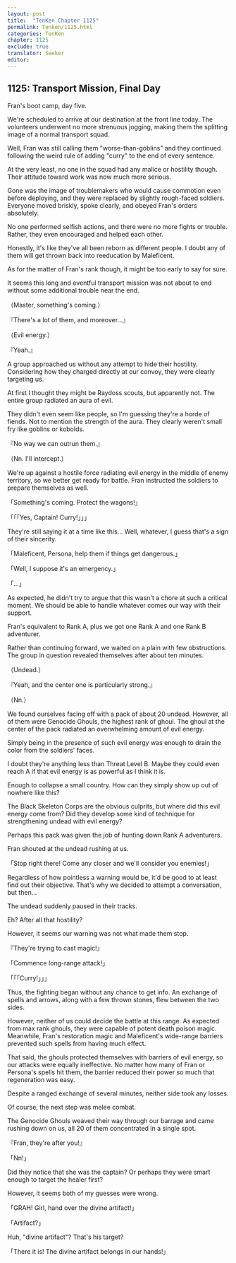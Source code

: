 ```yaml
---
layout: post
title:  "TenKen Chapter 1125"
permalink: Tenken/1125.html
categories: TenKen
chapter: 1125
exclude: true
translator: Seeker
editor: 
---
```

<h2>1125: Transport Mission, Final Day</h2>

Fran's boot camp, day five.

We're scheduled to arrive at our destination at the front line today. The volunteers underwent no more strenuous jogging, making them the splitting image of a normal transport squad.

Well, Fran was still calling them "worse-than-goblins" and they continued following the weird rule of adding "curry" to the end of every sentence.

At the very least, no one in the squad had any malice or hostility though. Their attitude toward work was now much more serious.

Gone was the image of troublemakers who would cause commotion even before deploying, and they were replaced by slightly rough-faced soldiers. Everyone moved briskly, spoke clearly, and obeyed Fran's orders absolutely.

No one performed selfish actions, and there were no more fights or trouble. Rather, they even encouraged and helped each other.

Honestly, it's like they've all been reborn as different people. I doubt any of them will get thrown back into reeducation by Maleficent.

As for the matter of Fran's rank though, it might be too early to say for sure.

It seems this long and eventful transport mission was not about to end without some additional trouble near the end.

（Master, something's coming.）

『There's a lot of them, and moreover...』

（Evil energy.）

『Yeah.』

A group approached us without any attempt to hide their hostility. Considering how they charged directly at our convoy, they were clearly targeting us.

At first I thought they might be Raydoss scouts, but apparently not. The entire group radiated an aura of evil.

They didn't even seem like people, so I'm guessing they're a horde of fiends. Not to mention the strength of the aura. They clearly weren't small fry like goblins or kobolds.

『No way we can outrun them.』

（Nn. I'll intercept.）

We're up against a hostile force radiating evil energy in the middle of enemy territory, so we better get ready for battle. Fran instructed the soldiers to prepare themselves as well.

「Something's coming. Protect the wagons!」

「「「Yes, Captain! Curry!」」」

They're still saying it at a time like this... Well, whatever, I guess that's a sign of their sincerity.

「Maleficent, Persona, help them if things get dangerous.」

「Well, I suppose it's an emergency.」

「...」

As expected, he didn't try to argue that this wasn't a chore at such a critical moment. We should be able to handle whatever comes our way with their support.

Fran's equivalent to Rank A, plus we got one Rank A and one Rank B adventurer.

Rather than continuing forward, we waited on a plain with few obstructions. The group in question revealed themselves after about ten minutes.

（Undead.）

『Yeah, and the center one is particularly strong.』

（Nn.）

We found ourselves facing off with a pack of about 20 undead. However, all of them were Genocide Ghouls, the highest rank of ghoul. The ghoul at the center of the pack radiated an overwhelming amount of evil energy.

Simply being in the presence of such evil energy was enough to drain the color from the soldiers' faces.

I doubt they're anything less than Threat Level B. Maybe they could even reach A if that evil energy is as powerful as I think it is.

Enough to collapse a small country. How can they simply show up out of nowhere like this?

The Black Skeleton Corps are the obvious culprits, but where did this evil energy come from? Did they develop some kind of technique for strengthening undead with evil energy?

Perhaps this pack was given the job of hunting down Rank A adventurers.

Fran shouted at the undead rushing at us.

「Stop right there! Come any closer and we'll consider you enemies!」

Regardless of how pointless a warning would be, it'd be good to at least find out their objective. That's why we decided to attempt a conversation, but then...

The undead suddenly paused in their tracks.

Eh? After all that hostility?

However, it seems our warning was not what made them stop.

『They're trying to cast magic!』

「Commence long-range attack!」

「「「Curry!」」」

Thus, the fighting began without any chance to get info. An exchange of spells and arrows, along with a few thrown stones, flew between the two sides.

However, neither of us could decide the battle at this range. As expected from max rank ghouls, they were capable of potent death poison magic. Meanwhile, Fran's restoration magic and Maleficent's wide-range barriers prevented such spells from having much effect.

That said, the ghouls protected themselves with barriers of evil energy, so our attacks were equally ineffective. No matter how many of Fran or Persona's spells hit them, the barrier reduced their power so much that regeneration was easy.

Despite a ranged exchange of several minutes, neither side took any losses.

Of course, the next step was melee combat.

The Genocide Ghouls weaved their way through our barrage and came rushing down on us, all 20 of them concentrated in a single spot.

『Fran, they're after you!』

「Nn!」

Did they notice that she was the captain? Or perhaps they were smart enough to target the healer first?

However, it seems both of my guesses were wrong.

「GRAH! Girl, hand over the divine artifact!」

「Artifact?」

Huh, "divine artifact"? That's his target?

「There it is! The divine artifact belongs in our hands!」



